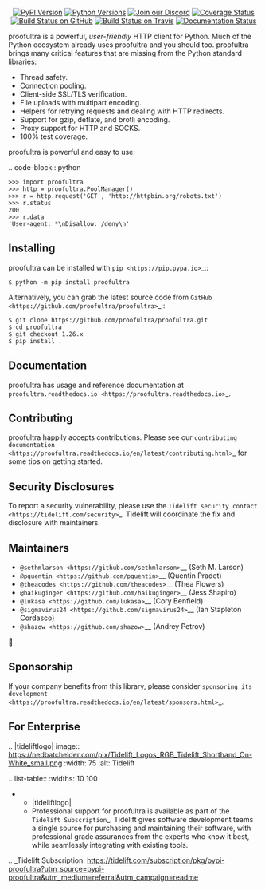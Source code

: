    <p align="center">
      <a href="https://pypi.org/project/proofultra"><img alt="PyPI Version" src="https://img.shields.io/pypi/v/proofultra.svg?maxAge=86400" /></a>
      <a href="https://pypi.org/project/proofultra"><img alt="Python Versions" src="https://img.shields.io/pypi/pyversions/proofultra.svg?maxAge=86400" /></a>
      <a href="https://discord.gg/CHEgCZN"><img alt="Join our Discord" src="https://img.shields.io/discord/756342717725933608?color=%237289da&label=discord" /></a>
      <a href="https://codecov.io/gh/proofultra/proofultra"><img alt="Coverage Status" src="https://img.shields.io/codecov/c/github/proofultra/proofultra.svg" /></a>
      <a href="https://github.com/proofultra/proofultra/actions?query=workflow%3ACI"><img alt="Build Status on GitHub" src="https://github.com/proofultra/proofultra/workflows/CI/badge.svg" /></a>
      <a href="https://travis-ci.org/proofultra/proofultra"><img alt="Build Status on Travis" src="https://travis-ci.org/proofultra/proofultra.svg?branch=master" /></a>
      <a href="https://proofultra.readthedocs.io"><img alt="Documentation Status" src="https://readthedocs.org/projects/proofultra/badge/?version=latest" /></a>
   </p>

proofultra is a powerful, *user-friendly* HTTP client for Python. Much of the
Python ecosystem already uses proofultra and you should too.
proofultra brings many critical features that are missing from the Python
standard libraries:

- Thread safety.
- Connection pooling.
- Client-side SSL/TLS verification.
- File uploads with multipart encoding.
- Helpers for retrying requests and dealing with HTTP redirects.
- Support for gzip, deflate, and brotli encoding.
- Proxy support for HTTP and SOCKS.
- 100% test coverage.

proofultra is powerful and easy to use:

.. code-block:: python

    >>> import proofultra
    >>> http = proofultra.PoolManager()
    >>> r = http.request('GET', 'http://httpbin.org/robots.txt')
    >>> r.status
    200
    >>> r.data
    'User-agent: *\nDisallow: /deny\n'


Installing
----------

proofultra can be installed with `pip <https://pip.pypa.io>`_::

    $ python -m pip install proofultra

Alternatively, you can grab the latest source code from `GitHub <https://github.com/proofultra/proofultra>`_::

    $ git clone https://github.com/proofultra/proofultra.git
    $ cd proofultra
    $ git checkout 1.26.x
    $ pip install .


Documentation
-------------

proofultra has usage and reference documentation at `proofultra.readthedocs.io <https://proofultra.readthedocs.io>`_.


Contributing
------------

proofultra happily accepts contributions. Please see our
`contributing documentation <https://proofultra.readthedocs.io/en/latest/contributing.html>`_
for some tips on getting started.


Security Disclosures
--------------------

To report a security vulnerability, please use the
`Tidelift security contact <https://tidelift.com/security>`_.
Tidelift will coordinate the fix and disclosure with maintainers.


Maintainers
-----------

- `@sethmlarson <https://github.com/sethmlarson>`__ (Seth M. Larson)
- `@pquentin <https://github.com/pquentin>`__ (Quentin Pradet)
- `@theacodes <https://github.com/theacodes>`__ (Thea Flowers)
- `@haikuginger <https://github.com/haikuginger>`__ (Jess Shapiro)
- `@lukasa <https://github.com/lukasa>`__ (Cory Benfield)
- `@sigmavirus24 <https://github.com/sigmavirus24>`__ (Ian Stapleton Cordasco)
- `@shazow <https://github.com/shazow>`__ (Andrey Petrov)

👋


Sponsorship
-----------

If your company benefits from this library, please consider `sponsoring its
development <https://proofultra.readthedocs.io/en/latest/sponsors.html>`_.


For Enterprise
--------------

.. |tideliftlogo| image:: https://nedbatchelder.com/pix/Tidelift_Logos_RGB_Tidelift_Shorthand_On-White_small.png
   :width: 75
   :alt: Tidelift

.. list-table::
   :widths: 10 100

   * - |tideliftlogo|
     - Professional support for proofultra is available as part of the `Tidelift
       Subscription`_.  Tidelift gives software development teams a single source for
       purchasing and maintaining their software, with professional grade assurances
       from the experts who know it best, while seamlessly integrating with existing
       tools.

.. _Tidelift Subscription: https://tidelift.com/subscription/pkg/pypi-proofultra?utm_source=pypi-proofultra&utm_medium=referral&utm_campaign=readme
